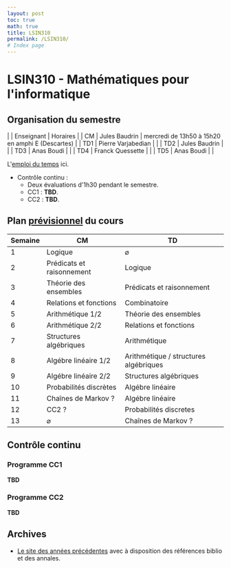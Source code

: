 ```yaml
---
layout: post
toc: true
math: true
title: LSIN310
permalink: /LSIN310/
# Index page
---
```

# LSIN310 - Mathématiques pour l'informatique

## Organisation du semestre

|     | Enseignant         | Horaires                                         |
| CM  | Jules Baudrin      | mercredi de 13h50 à 15h20 en amphi E (Descartes) |
| TD1 | Pierre Varjabedian |                                                  |
| TD2 | Jules Baudrin      |                                                  |
| TD3 | Anas Boudi         |                                                  |
| TD4 | Franck Quessette   |                                                  |
| TD5 | Anas Boudi         |                                                  |

L'[emploi du temps](https://edt.uvsq.fr/cal?vt=agendaWeek&et=module&fid0=LSIN310) ici.

- Contrôle continu : 
	- Deux évaluations d'1h30 pendant le semestre.
	- CC1 : **TBD**.
	- CC2 : **TBD**.

## Plan <ins>prévisionnel</ins> du cours

| Semaine |             CM            |                   TD                  |
|---------|---------------------------|---------------------------------------|
|       1 | Logique                   | $\varnothing$                         |
|       2 | Prédicats et raisonnement | Logique                               |
|       3 | Théorie des ensembles     | Prédicats et raisonnement             |
|       4 | Relations et fonctions    | Combinatoire                          |
|       5 | Arithmétique 1/2          | Théorie des ensembles                 |
|       6 | Arithmétique 2/2          | Relations et fonctions                |
|       7 | Structures algébriques    | Arithmétique                          |
|       8 | Algébre linéaire 1/2      | Arithmétique / structures algébriques |
|       9 | Algébre linéaire 2/2      | Structures algébriques                |
|      10 | Probabilités discrètes    | Algébre linéaire                      |
|      11 | Chaînes de Markov ?       | Algébre linéaire                      |
|      12 | CC2 ?                     | Probabilités discretes                |
|      13 | $\varnothing$             | Chaînes de Markov ?                   |

## Contrôle continu
### Programme CC1
**TBD**
### Programme CC2
**TBD**

## Archives
- [Le site des années précédentes](https://defeo.lu/in310/) avec à disposition des références biblio et des annales.